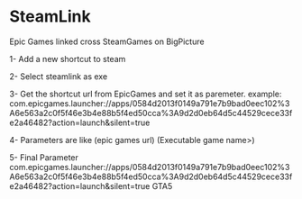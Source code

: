 # SteamLink
Epic Games linked cross SteamGames on BigPicture

1- Add a new shortcut to steam

2- Select steamlink as exe

3- Get the shortcut url from EpicGames and set it as paremeter. example:
    com.epicgames.launcher://apps/0584d2013f0149a791e7b9bad0eec102%3A6e563a2c0f5f46e3b4e88b5f4ed50cca%3A9d2d0eb64d5c44529cece33fe2a46482?action=launch&silent=true
    
4- Parameters are like
    (epic games url) (Executable game name>)
    
5- Final Parameter
  com.epicgames.launcher://apps/0584d2013f0149a791e7b9bad0eec102%3A6e563a2c0f5f46e3b4e88b5f4ed50cca%3A9d2d0eb64d5c44529cece33fe2a46482?action=launch&silent=true GTA5
